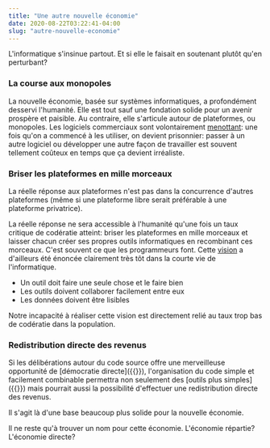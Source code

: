 ```yaml
---
title: "Une autre nouvelle économie"
date: 2020-08-22T03:22:41-04:00
slug: "autre-nouvelle-economie"
---
```


L'informatique s'insinue partout. Et si elle le faisait en soutenant plutôt qu'en perturbant?
<!--more-->

### La course aux monopoles

La nouvelle économie, basée sur systèmes informatiques, a profondément desservi l'humanité.
Elle est tout sauf une fondation solide pour un avenir prospère et paisible.
Au contraire, elle s'articule autour de plateformes, ou monopoles.
Les logiciels commerciaux sont volontairement <a href="https://ici.radio-canada.ca/nouvelle/1101238/montreal-logiciel-materiel-libre-francois-croteau" target="_blank">menottant</a>:
une fois qu'on a commencé à les utiliser, on devient prisonnier:
passer à un autre logiciel ou développer une autre façon de travailler est souvent tellement coûteux en temps que ça devient irréaliste.

### Briser les plateformes en mille morceaux

La réelle réponse aux plateformes n'est pas dans la concurrence d'autres plateformes (même si une plateforme libre serait préférable à une plateforme privatrice).

La réelle réponse ne sera accessible à l'humanité qu'une fois un taux critique de codératie atteint: briser les plateformes en mille morceaux et
laisser chacun créer ses propres outils informatiques en recombinant ces morceaux. C'est souvent ce que les programmeurs font. 
Cette <a href="https://fr.wikipedia.org/wiki/Philosophie_d%27Unix" target="_blank">vision</a> a d'ailleurs été énoncée clairement très tôt dans la courte vie de l'informatique.

* Un outil doit faire une seule chose et le faire bien
* Les outils doivent collaborer facilement entre eux
* Les données doivent être lisibles

Notre incapacité à réaliser cette vision est directement relié au taux trop bas de codératie dans la population.

### Redistribution directe des revenus

Si les délibérations autour du code source offre une merveilleuse opportunité de [démocratie directe]({{<ref fortify-democracy.md>}}),
l'organisation du code simple et facilement combinable permettra non seulement des [outils plus simples]({{<ref we-need-code.md>}})
mais pourrait aussi la possibilité d'effectuer une redistribution directe des revenus.

Il s'agit là d'une base beaucoup plus solide pour la nouvelle économie.

Il ne reste qu'à trouver un nom pour cette économie. L'économie répartie? L'économie directe?
